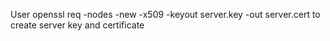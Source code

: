 User openssl req -nodes -new -x509 -keyout server.key -out server.cert to create server key and certificate